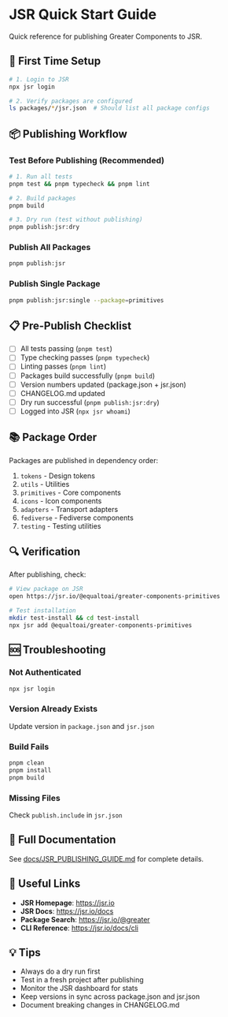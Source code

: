 # JSR Quick Start Guide

Quick reference for publishing Greater Components to JSR.

## 🚀 First Time Setup

```bash
# 1. Login to JSR
npx jsr login

# 2. Verify packages are configured
ls packages/*/jsr.json  # Should list all package configs
```

## 📦 Publishing Workflow

### Test Before Publishing (Recommended)

```bash
# 1. Run all tests
pnpm test && pnpm typecheck && pnpm lint

# 2. Build packages
pnpm build

# 3. Dry run (test without publishing)
pnpm publish:jsr:dry
```

### Publish All Packages

```bash
pnpm publish:jsr
```

### Publish Single Package

```bash
pnpm publish:jsr:single --package=primitives
```

## 📋 Pre-Publish Checklist

- [ ] All tests passing (`pnpm test`)
- [ ] Type checking passes (`pnpm typecheck`)
- [ ] Linting passes (`pnpm lint`)
- [ ] Packages build successfully (`pnpm build`)
- [ ] Version numbers updated (package.json + jsr.json)
- [ ] CHANGELOG.md updated
- [ ] Dry run successful (`pnpm publish:jsr:dry`)
- [ ] Logged into JSR (`npx jsr whoami`)

## 📚 Package Order

Packages are published in dependency order:

1. `tokens` - Design tokens
2. `utils` - Utilities
3. `primitives` - Core components
4. `icons` - Icon components
5. `adapters` - Transport adapters
6. `fediverse` - Fediverse components
7. `testing` - Testing utilities

## 🔍 Verification

After publishing, check:

```bash
# View package on JSR
open https://jsr.io/@equaltoai/greater-components-primitives

# Test installation
mkdir test-install && cd test-install
npx jsr add @equaltoai/greater-components-primitives
```

## 🆘 Troubleshooting

### Not Authenticated
```bash
npx jsr login
```

### Version Already Exists
Update version in `package.json` and `jsr.json`

### Build Fails
```bash
pnpm clean
pnpm install
pnpm build
```

### Missing Files
Check `publish.include` in `jsr.json`

## 📖 Full Documentation

See [docs/JSR_PUBLISHING_GUIDE.md](./docs/JSR_PUBLISHING_GUIDE.md) for complete details.

## 🔗 Useful Links

- **JSR Homepage**: https://jsr.io
- **JSR Docs**: https://jsr.io/docs
- **Package Search**: https://jsr.io/@greater
- **CLI Reference**: https://jsr.io/docs/cli

## 💡 Tips

- Always do a dry run first
- Test in a fresh project after publishing
- Monitor the JSR dashboard for stats
- Keep versions in sync across package.json and jsr.json
- Document breaking changes in CHANGELOG.md


